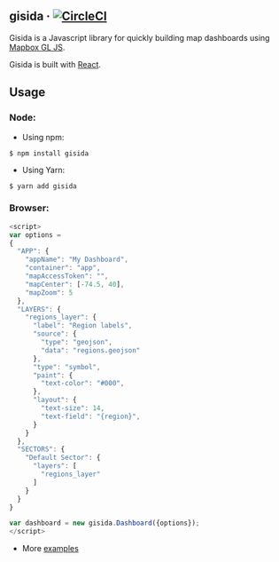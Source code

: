 ## gisida &middot; [![CircleCI](https://circleci.com/gh/onaio/gisida.svg?style=svg&circle-token=f208fd6ec8d6c2990a75c21602b0da14ed63b59b)](https://circleci.com/gh/onaio/gisida)
Gisida is a Javascript library for quickly building map dashboards using [Mapbox GL JS](https://github.com/mapbox/mapbox-gl-js).

Gisida is built with [React](https://github.com/facebook/react).


## Usage 

### Node:

- Using npm: 
```
$ npm install gisida
```
- Using Yarn:
```
$ yarn add gisida
```

### Browser:

```javascript
<script> 
var options = 
{
  "APP": {
    "appName": "My Dashboard",
    "container": "app",
    "mapAccessToken": "",
    "mapCenter": [-74.5, 40],
    "mapZoom": 5
  },
  "LAYERS": {
    "regions_layer": {
      "label": "Region labels",
      "source": {
        "type": "geojson",
        "data": "regions.geojson"
      },
      "type": "symbol",
      "paint": {
        "text-color": "#000",
      },
      "layout": {
        "text-size": 14,
        "text-field": "{region}",
      }
    }
  },
  "SECTORS": {
    "Default Sector": {
      "layers": [
        "regions_layer"
      ]
    }
  }
}

var dashboard = new gisida.Dashboard({options});
</script>
```

- More  [examples](https://github.com/onaio/gisida/tree/master/examples/)
